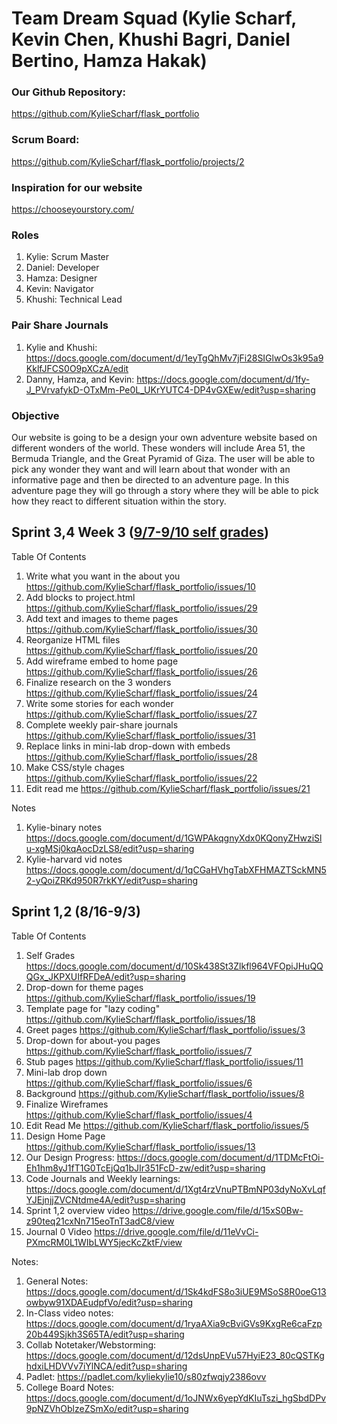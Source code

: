 
# Team Dream Squad (Kylie Scharf, Kevin Chen, Khushi Bagri, Daniel Bertino, Hamza Hakak)

### Our Github Repository: 
https://github.com/KylieScharf/flask_portfolio
### Scrum Board:
https://github.com/KylieScharf/flask_portfolio/projects/2
### Inspiration for our website
https://chooseyourstory.com/
### Roles
1. Kylie: Scrum Master
2. Daniel: Developer
3. Hamza: Designer
4. Kevin: Navigator
5. Khushi: Technical Lead
### Pair Share Journals
1. Kylie and Khushi: https://docs.google.com/document/d/1eyTgQhMv7jFi28SIGlwOs3k95a9KklfJFCS0O9pXCzA/edit
2. Danny, Hamza, and Kevin: https://docs.google.com/document/d/1fy-J_PVrvafykD-OTxMm-Pe0L_UKrYUTC4-DP4vGXEw/edit?usp=sharing
### Objective
Our website is going to be a design your own adventure website based on different wonders of the world. 
These wonders will include Area 51, the Bermuda Triangle, and the Great Pyramid of Giza. 
The user will be able to pick any wonder they want and will learn about that wonder with an informative page and then be directed to an adventure page.
In this adventure page they will go through a story where they will be able to pick how they react to different situation within the story.

## Sprint 3,4 Week 3 ([9/7-9/10 self grades](https://docs.google.com/document/d/10Sk438St3Zlkfl964VFOpiJHuQQQGx_JKPXUIfRFDeA/edit?usp=sharing))
Table Of Contents
1. Write what you want in the about you https://github.com/KylieScharf/flask_portfolio/issues/10
2. Add blocks to project.html https://github.com/KylieScharf/flask_portfolio/issues/29
3. Add text and images to theme pages https://github.com/KylieScharf/flask_portfolio/issues/30
4. Reorganize HTML files https://github.com/KylieScharf/flask_portfolio/issues/20
5. Add wireframe embed to home page https://github.com/KylieScharf/flask_portfolio/issues/26
6. Finalize research on the 3 wonders https://github.com/KylieScharf/flask_portfolio/issues/24
7. Write some stories for each wonder https://github.com/KylieScharf/flask_portfolio/issues/27
8. Complete weekly pair-share journals https://github.com/KylieScharf/flask_portfolio/issues/31
9. Replace links in mini-lab drop-down with embeds https://github.com/KylieScharf/flask_portfolio/issues/28
10. Make CSS/style chages https://github.com/KylieScharf/flask_portfolio/issues/22
11. Edit read me https://github.com/KylieScharf/flask_portfolio/issues/21

Notes
1. Kylie-binary notes https://docs.google.com/document/d/1GWPAkqgnyXdx0KQonyZHwziSlu-xgMSj0kqAocDzLS8/edit?usp=sharing
2. Kylie-harvard vid notes https://docs.google.com/document/d/1qCGaHVhgTabXFHMAZTSckMN52-yQoiZRKd950R7rkKY/edit?usp=sharing

## Sprint 1,2 (8/16-9/3) 
Table Of Contents
1. Self Grades https://docs.google.com/document/d/10Sk438St3Zlkfl964VFOpiJHuQQQGx_JKPXUIfRFDeA/edit?usp=sharing
2. Drop-down for theme pages https://github.com/KylieScharf/flask_portfolio/issues/19
3. Template page for "lazy coding" https://github.com/KylieScharf/flask_portfolio/issues/18
4. Greet pages https://github.com/KylieScharf/flask_portfolio/issues/3
5. Drop-down for about-you pages https://github.com/KylieScharf/flask_portfolio/issues/7
6. Stub pages https://github.com/KylieScharf/flask_portfolio/issues/11
7. Mini-lab drop down https://github.com/KylieScharf/flask_portfolio/issues/6
8. Background https://github.com/KylieScharf/flask_portfolio/issues/8
9. Finalize Wireframes https://github.com/KylieScharf/flask_portfolio/issues/4
10. Edit Read Me https://github.com/KylieScharf/flask_portfolio/issues/5
11. Design Home Page https://github.com/KylieScharf/flask_portfolio/issues/13
12. Our Design Progress: https://docs.google.com/document/d/1TDMcFtOi-Eh1hm8yJ1fT1G0TcEjQq1bJIr351FcD-zw/edit?usp=sharing
13. Code Journals and Weekly learnings: https://docs.google.com/document/d/1Xgt4rzVnuPTBmNP03dyNoXvLqfYJEjnjjZVCNtdme4A/edit?usp=sharing
14. Sprint 1,2 overview video https://drive.google.com/file/d/15xS0Bw-z90teq21cxNn715eoTnT3adC8/view
15. Journal 0 Video https://drive.google.com/file/d/11eVvCi-PXmcRM0L1WIbLWY5jecKcZktF/view

Notes:
1. General Notes: https://docs.google.com/document/d/1Sk4kdFS8o3iUE9MSoS8R0oeG13owbyw91XDAEudpfVo/edit?usp=sharing
2. In-Class video notes: https://docs.google.com/document/d/1ryaAXia9cBviGVs9KxgRe6caFzp20b449Sjkh3S65TA/edit?usp=sharing
3. Collab Notetaker/Webstorming: https://docs.google.com/document/d/12dsUnpEVu57HyiE23_80cQSTKghdxiLHDVVv7iYlNCA/edit?usp=sharing
4. Padlet: https://padlet.com/kyliekylie10/s80zfwqjy2386ovv
5. College Board Notes: https://docs.google.com/document/d/1oJNWx6yepYdKIuTszi_hgSbdDPv9pNZVhOblzeZSmXo/edit?usp=sharing




